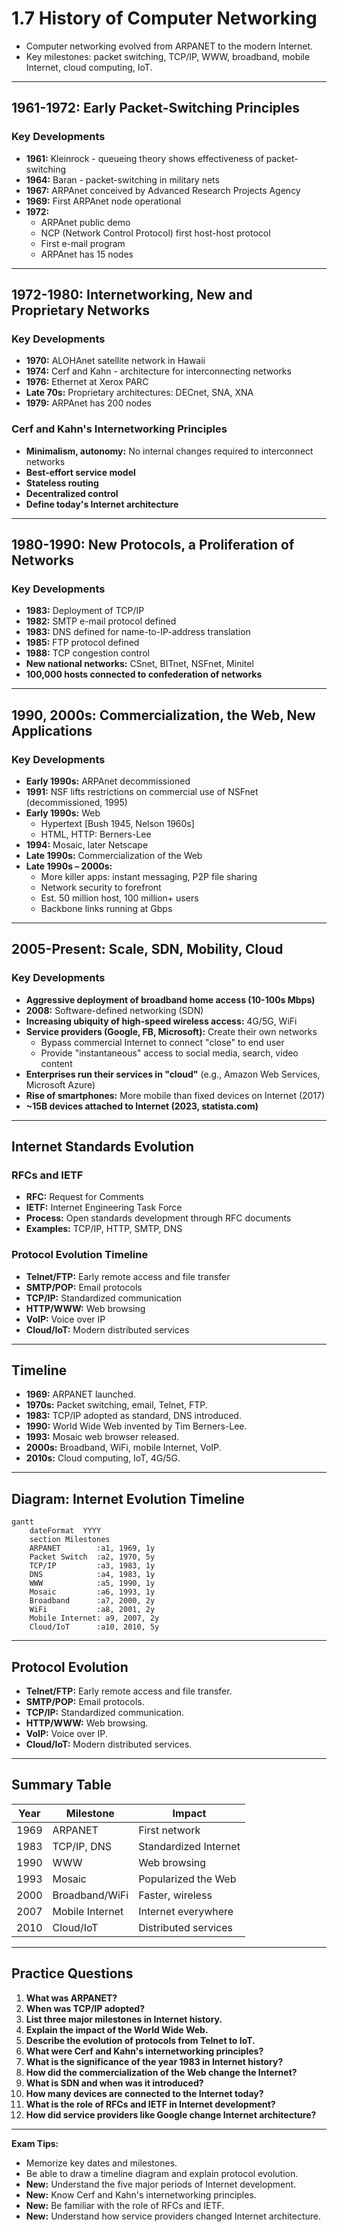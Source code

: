 # 1.7 History of Computer Networking

- Computer networking evolved from ARPANET to the modern Internet.
- Key milestones: packet switching, TCP/IP, WWW, broadband, mobile Internet, cloud computing, IoT.

---

## 1961-1972: Early Packet-Switching Principles

### Key Developments
- **1961:** Kleinrock - queueing theory shows effectiveness of packet-switching
- **1964:** Baran - packet-switching in military nets
- **1967:** ARPAnet conceived by Advanced Research Projects Agency
- **1969:** First ARPAnet node operational
- **1972:**
  - ARPAnet public demo
  - NCP (Network Control Protocol) first host-host protocol
  - First e-mail program
  - ARPAnet has 15 nodes

---

## 1972-1980: Internetworking, New and Proprietary Networks

### Key Developments
- **1970:** ALOHAnet satellite network in Hawaii
- **1974:** Cerf and Kahn - architecture for interconnecting networks
- **1976:** Ethernet at Xerox PARC
- **Late 70s:** Proprietary architectures: DECnet, SNA, XNA
- **1979:** ARPAnet has 200 nodes

### Cerf and Kahn's Internetworking Principles
- **Minimalism, autonomy:** No internal changes required to interconnect networks
- **Best-effort service model**
- **Stateless routing**
- **Decentralized control**
- **Define today's Internet architecture**

---

## 1980-1990: New Protocols, a Proliferation of Networks

### Key Developments
- **1983:** Deployment of TCP/IP
- **1982:** SMTP e-mail protocol defined
- **1983:** DNS defined for name-to-IP-address translation
- **1985:** FTP protocol defined
- **1988:** TCP congestion control
- **New national networks:** CSnet, BITnet, NSFnet, Minitel
- **100,000 hosts connected to confederation of networks**

---

## 1990, 2000s: Commercialization, the Web, New Applications

### Key Developments
- **Early 1990s:** ARPAnet decommissioned
- **1991:** NSF lifts restrictions on commercial use of NSFnet (decommissioned, 1995)
- **Early 1990s:** Web
  - Hypertext [Bush 1945, Nelson 1960s]
  - HTML, HTTP: Berners-Lee
- **1994:** Mosaic, later Netscape
- **Late 1990s:** Commercialization of the Web
- **Late 1990s – 2000s:**
  - More killer apps: instant messaging, P2P file sharing
  - Network security to forefront
  - Est. 50 million host, 100 million+ users
  - Backbone links running at Gbps

---

## 2005-Present: Scale, SDN, Mobility, Cloud

### Key Developments
- **Aggressive deployment of broadband home access (10-100s Mbps)**
- **2008:** Software-defined networking (SDN)
- **Increasing ubiquity of high-speed wireless access:** 4G/5G, WiFi
- **Service providers (Google, FB, Microsoft):** Create their own networks
  - Bypass commercial Internet to connect "close" to end user
  - Provide "instantaneous" access to social media, search, video content
- **Enterprises run their services in "cloud"** (e.g., Amazon Web Services, Microsoft Azure)
- **Rise of smartphones:** More mobile than fixed devices on Internet (2017)
- **~15B devices attached to Internet (2023, statista.com)**

---

## Internet Standards Evolution

### RFCs and IETF
- **RFC:** Request for Comments
- **IETF:** Internet Engineering Task Force
- **Process:** Open standards development through RFC documents
- **Examples:** TCP/IP, HTTP, SMTP, DNS

### Protocol Evolution Timeline
- **Telnet/FTP:** Early remote access and file transfer
- **SMTP/POP:** Email protocols
- **TCP/IP:** Standardized communication
- **HTTP/WWW:** Web browsing
- **VoIP:** Voice over IP
- **Cloud/IoT:** Modern distributed services

---

## Timeline
- **1969:** ARPANET launched.
- **1970s:** Packet switching, email, Telnet, FTP.
- **1983:** TCP/IP adopted as standard, DNS introduced.
- **1990:** World Wide Web invented by Tim Berners-Lee.
- **1993:** Mosaic web browser released.
- **2000s:** Broadband, WiFi, mobile Internet, VoIP.
- **2010s:** Cloud computing, IoT, 4G/5G.

---

## Diagram: Internet Evolution Timeline
```mermaid
gantt
    dateFormat  YYYY
    section Milestones
    ARPANET        :a1, 1969, 1y
    Packet Switch  :a2, 1970, 5y
    TCP/IP         :a3, 1983, 1y
    DNS            :a4, 1983, 1y
    WWW            :a5, 1990, 1y
    Mosaic         :a6, 1993, 1y
    Broadband      :a7, 2000, 2y
    WiFi           :a8, 2001, 2y
    Mobile Internet: a9, 2007, 2y
    Cloud/IoT      :a10, 2010, 5y
```

---

## Protocol Evolution
- **Telnet/FTP:** Early remote access and file transfer.
- **SMTP/POP:** Email protocols.
- **TCP/IP:** Standardized communication.
- **HTTP/WWW:** Web browsing.
- **VoIP:** Voice over IP.
- **Cloud/IoT:** Modern distributed services.

---

## Summary Table
| Year | Milestone         | Impact                |
|------|-------------------|-----------------------|
| 1969 | ARPANET           | First network         |
| 1983 | TCP/IP, DNS       | Standardized Internet |
| 1990 | WWW               | Web browsing          |
| 1993 | Mosaic            | Popularized the Web   |
| 2000 | Broadband/WiFi    | Faster, wireless      |
| 2007 | Mobile Internet   | Internet everywhere   |
| 2010 | Cloud/IoT         | Distributed services  |

---

## Practice Questions
1. **What was ARPANET?**
2. **When was TCP/IP adopted?**
3. **List three major milestones in Internet history.**
4. **Explain the impact of the World Wide Web.**
5. **Describe the evolution of protocols from Telnet to IoT.**
6. **What were Cerf and Kahn's internetworking principles?**
7. **What is the significance of the year 1983 in Internet history?**
8. **How did the commercialization of the Web change the Internet?**
9. **What is SDN and when was it introduced?**
10. **How many devices are connected to the Internet today?**
11. **What is the role of RFCs and IETF in Internet development?**
12. **How did service providers like Google change Internet architecture?**

---

**Exam Tips:**
- Memorize key dates and milestones.
- Be able to draw a timeline diagram and explain protocol evolution.
- **New:** Understand the five major periods of Internet development.
- **New:** Know Cerf and Kahn's internetworking principles.
- **New:** Be familiar with the role of RFCs and IETF.
- **New:** Understand how service providers changed Internet architecture. 